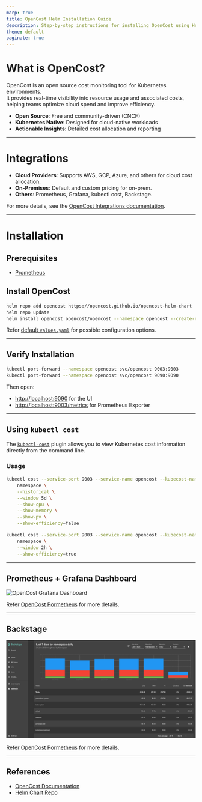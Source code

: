 ```yaml
---
marp: true
title: OpenCost Helm Installation Guide
description: Step-by-step instructions for installing OpenCost using Helm
theme: default
paginate: true
---
```


# What is OpenCost?

OpenCost is an open source cost monitoring tool for Kubernetes environments.  
It provides real-time visibility into resource usage and associated costs, helping teams optimize cloud spend and improve efficiency.

- **Open Source**: Free and community-driven (CNCF)
- **Kubernetes Native**: Designed for cloud-native workloads
- **Actionable Insights**: Detailed cost allocation and reporting

---

# Integrations

- **Cloud Providers**: Supports AWS, GCP, Azure, and others for cloud cost allocation.
- **On-Premises**: Default and custom pricing for on-prem.
- **Others**: Prometheus, Grafana, kubectl cost, Backstage.

For more details, see the [OpenCost Integrations documentation](https://opencost.io/docs/integrations/).

---

# Installation

## Prerequisites

- [Prometheus](https://opencost.io/docs/installation/prometheus/)

## Install OpenCost

```sh
helm repo add opencost https://opencost.github.io/opencost-helm-chart
helm repo update
helm install opencost opencost/opencost --namespace opencost --create-namespace -f values.yaml
```

Refer [default `values.yaml`](https://github.com/opencost/opencost-helm-chart/blob/main/charts/opencost/values.yaml) for possible configuration options.

---

## Verify Installation

```sh
kubectl port-forward --namespace opencost svc/opencost 9003:9003
kubectl port-forward --namespace opencost svc/opencost 9090:9090
```

Then open:
- [http://localhost:9090](http://localhost:9090) for the UI
- [http://localhost:9003/metrics](http://localhost:9003/metrics) for Prometheus Exporter

---

## Using `kubectl cost`

The [`kubectl-cost`](https://opencost.io/docs/integrations/kubectl-cost) plugin allows you to view Kubernetes cost information directly from the command line.

### Usage

```sh
kubectl cost --service-port 9003 --service-name opencost --kubecost-namespace opencost --allocation-path /allocation/compute  \
    namespace \
    --historical \
    --window 5d \
    --show-cpu \
    --show-memory \
    --show-pv \
    --show-efficiency=false
```

```sh
kubectl cost --service-port 9003 --service-name opencost --kubecost-namespace opencost --allocation-path /allocation/compute  \
    namespace \
    --window 2h \
    --show-efficiency=true
```

---

## Prometheus + Grafana Dashboard

<img src="https://grafana.com/api/dashboards/8670/images/5480/image" alt="OpenCost Grafana Dashboard" width="300"/>

Refer [OpenCost Pormetheus](https://opencost.io/docs/integrations/opencost-exporter#dashboard-examples) for more details.

---

## Backstage

<img src="backstage_plugin.png" alt="Backstage screenshot" width="700"/>

Refer [OpenCost Pormetheus](https://github.com/backstage/community-plugins/blob/main/workspaces/opencost/plugins/opencost/README.md) for more details.

---

## References

- [OpenCost Documentation](https://www.opencost.io/docs/)
- [Helm Chart Repo](https://github.com/opencost/opencost-helm-chart)


